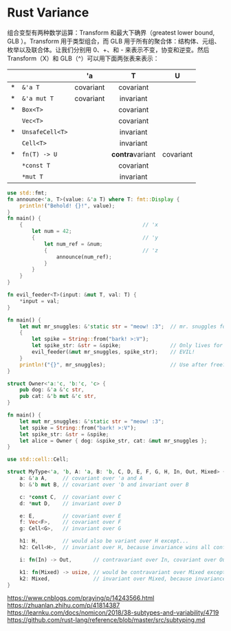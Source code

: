 # Rust Variance


组合变型有两种数学运算：Transform 和最大下确界（greatest lower bound, GLB ）。Transform 用于类型组合，而 GLB 用于所有的聚合体：结构体、元组、枚举以及联合体。让我们分别用 0、+、和 - 来表示不变，协变和逆变。然后 Transform（X）和 GLB（^）可以用下面两张表来表示：

|   |                 |     'a    |         T         |     U     |
|---|-----------------|:---------:|:-----------------:|:---------:|
| * | `&'a T `        | covariant | covariant         |           |
| * | `&'a mut T`     | covariant | invariant         |           |
| * | `Box<T>`        |           | covariant         |           |
|   | `Vec<T>`        |           | covariant         |           |
| * | `UnsafeCell<T>` |           | invariant         |           |
|   | `Cell<T>`       |           | invariant         |           |
| * | `fn(T) -> U`    |           | **contra**variant | covariant |
|   | `*const T`      |           | covariant         |           |
|   | `*mut T`        |           | invariant         |           |



```rust
use std::fmt;
fn announce<'a, T>(value: &'a T) where T: fmt::Display {
    println!("Behold! {}!", value);
}
fn main() {
    {                                       // 'x
        let num = 42;
        {                                   // 'y
            let num_ref = &num;
            {                               // 'z
                announce(num_ref);
            }
        }
    }
}
```

```rust
fn evil_feeder<T>(input: &mut T, val: T) {
    *input = val;
}

fn main() {
    let mut mr_snuggles: &'static str = "meow! :3";  // mr. snuggles forever!!
    {
        let spike = String::from("bark! >:V");
        let spike_str: &str = &spike;                // Only lives for the block
        evil_feeder(&mut mr_snuggles, spike_str);    // EVIL!
    }
    println!("{}", mr_snuggles);                     // Use after free?
}
```


```rust
struct Owner<'a:'c, 'b:'c, 'c> {
    pub dog: &'a &'c str,
    pub cat: &'b mut &'c str,
}

fn main() {
    let mut mr_snuggles: &'static str = "meow! :3";
    let spike = String::from("bark! >:V");
    let spike_str: &str = &spike;
    let alice = Owner { dog: &spike_str, cat: &mut mr_snuggles };
}
```


```rust
use std::cell::Cell;

struct MyType<'a, 'b, A: 'a, B: 'b, C, D, E, F, G, H, In, Out, Mixed> {
    a: &'a A,     // covariant over 'a and A
    b: &'b mut B, // covariant over 'b and invariant over B

    c: *const C,  // covariant over C
    d: *mut D,    // invariant over D

    e: E,         // covariant over E
    f: Vec<F>,    // covariant over F
    g: Cell<G>,   // invariant over G

    h1: H,        // would also be variant over H except...
    h2: Cell<H>,  // invariant over H, because invariance wins all conflicts

    i: fn(In) -> Out,       // contravariant over In, covariant over Out

    k1: fn(Mixed) -> usize, // would be contravariant over Mixed except..
    k2: Mixed,              // invariant over Mixed, because invariance wins all conflicts
}
```

https://www.cnblogs.com/praying/p/14243566.html
https://zhuanlan.zhihu.com/p/41814387
https://learnku.com/docs/nomicon/2018/38-subtypes-and-variability/4719
https://github.com/rust-lang/reference/blob/master/src/subtyping.md